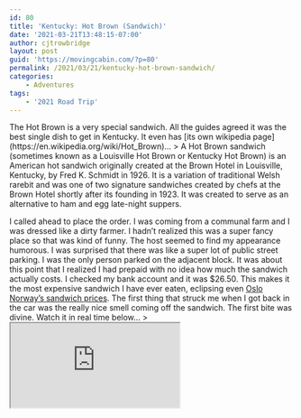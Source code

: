```yaml
---
id: 80
title: 'Kentucky: Hot Brown (Sandwich)'
date: '2021-03-21T13:48:15-07:00'
author: cjtrowbridge
layout: post
guid: 'https://movingcabin.com/?p=80'
permalink: /2021/03/21/kentucky-hot-brown-sandwich/
categories:
    - Adventures
tags:
    - '2021 Road Trip'
---
```


<main class="site-main" id="main"><article class="post-13927 post type-post status-publish format-standard has-post-thumbnail hentry category-2021-winter" id="post-13927"><div class="entry-content">The Hot Brown is a very special sandwich. All the guides agreed it was the best single dish to get in Kentucky. It even has [its own wikipedia page](https://en.wikipedia.org/wiki/Hot_Brown)… > A Hot Brown sandwich (sometimes known as a Louisville Hot Brown or Kentucky Hot Brown) is an American hot sandwich originally created at the Brown Hotel in Louisville, Kentucky, by Fred K. Schmidt in 1926. It is a variation of traditional Welsh rarebit and was one of two signature sandwiches created by chefs at the Brown Hotel shortly after its founding in 1923. It was created to serve as an alternative to ham and egg late-night suppers.

I called ahead to place the order. I was coming from a communal farm and I was dressed like a dirty farmer. I hadn’t realized this was a super fancy place so that was kind of funny. The host seemed to find my appearance humorous. I was surprised that there was like a super lot of public street parking. I was the only person parked on the adjacent block. It was about this point that I realized I had prepaid with no idea how much the sandwich actually costs. I checked my bank account and it was $26.50. This makes it the most expensive sandwich I have ever eaten, eclipsing even [Oslo Norway’s sandwich prices](https://blog.cjtrowbridge.com/2018/03/28/oslo-norway/). The first thing that struck me when I got back in the car was the really nice smell coming off the sandwich. The first bite was divine. Watch it in real time below… > <iframe data-mce-fragment="1" name="__tt_embed__v81946060993542740" src="https://www.tiktok.com/embed/v2/6941790046336896261?lang=en-US"></iframe>

 </div><footer class="entry-footer"></footer></article></main>